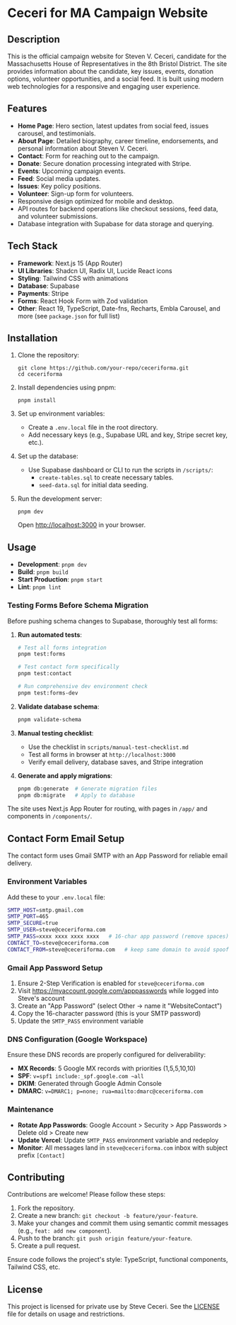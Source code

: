 # Ceceri for MA Campaign Website

## Description

This is the official campaign website for Steven V. Ceceri, candidate for the Massachusetts House of Representatives in the 8th Bristol District. The site provides information about the candidate, key issues, events, donation options, volunteer opportunities, and a social feed. It is built using modern web technologies for a responsive and engaging user experience.

## Features

- **Home Page**: Hero section, latest updates from social feed, issues carousel, and testimonials.
- **About Page**: Detailed biography, career timeline, endorsements, and personal information about Steven V. Ceceri.
- **Contact**: Form for reaching out to the campaign.
- **Donate**: Secure donation processing integrated with Stripe.
- **Events**: Upcoming campaign events.
- **Feed**: Social media updates.
- **Issues**: Key policy positions.
- **Volunteer**: Sign-up form for volunteers.
- Responsive design optimized for mobile and desktop.
- API routes for backend operations like checkout sessions, feed data, and volunteer submissions.
- Database integration with Supabase for data storage and querying.

## Tech Stack

- **Framework**: Next.js 15 (App Router)
- **UI Libraries**: Shadcn UI, Radix UI, Lucide React icons
- **Styling**: Tailwind CSS with animations
- **Database**: Supabase
- **Payments**: Stripe
- **Forms**: React Hook Form with Zod validation
- **Other**: React 19, TypeScript, Date-fns, Recharts, Embla Carousel, and more (see `package.json` for full list)

## Installation

1. Clone the repository:

   ```
   git clone https://github.com/your-repo/ceceriforma.git
   cd ceceriforma
   ```

2. Install dependencies using pnpm:

   ```
   pnpm install
   ```

3. Set up environment variables:

   - Create a `.env.local` file in the root directory.
   - Add necessary keys (e.g., Supabase URL and key, Stripe secret key, etc.).

4. Set up the database:

   - Use Supabase dashboard or CLI to run the scripts in `/scripts/`:
     - `create-tables.sql` to create necessary tables.
     - `seed-data.sql` for initial data seeding.

5. Run the development server:
   ```
   pnpm dev
   ```
   Open [http://localhost:3000](http://localhost:3000) in your browser.

## Usage

- **Development**: `pnpm dev`
- **Build**: `pnpm build`
- **Start Production**: `pnpm start`
- **Lint**: `pnpm lint`

### Testing Forms Before Schema Migration

Before pushing schema changes to Supabase, thoroughly test all forms:

1. **Run automated tests**:

   ```bash
   # Test all forms integration
   pnpm test:forms

   # Test contact form specifically
   pnpm test:contact

   # Run comprehensive dev environment check
   pnpm test:forms-dev
   ```

2. **Validate database schema**:

   ```bash
   pnpm validate-schema
   ```

3. **Manual testing checklist**:

   - Use the checklist in `scripts/manual-test-checklist.md`
   - Test all forms in browser at `http://localhost:3000`
   - Verify email delivery, database saves, and Stripe integration

4. **Generate and apply migrations**:
   ```bash
   pnpm db:generate  # Generate migration files
   pnpm db:migrate   # Apply to database
   ```

The site uses Next.js App Router for routing, with pages in `/app/` and components in `/components/`.

## Contact Form Email Setup

The contact form uses Gmail SMTP with an App Password for reliable email delivery.

### Environment Variables

Add these to your `.env.local` file:

```bash
SMTP_HOST=smtp.gmail.com
SMTP_PORT=465
SMTP_SECURE=true
SMTP_USER=steve@ceceriforma.com
SMTP_PASS=xxxx xxxx xxxx xxxx   # 16-char app password (remove spaces)
CONTACT_TO=steve@ceceriforma.com
CONTACT_FROM=steve@ceceriforma.com   # keep same domain to avoid spoof flags
```

### Gmail App Password Setup

1. Ensure 2-Step Verification is enabled for `steve@ceceriforma.com`
2. Visit https://myaccount.google.com/apppasswords while logged into Steve's account
3. Create an "App Password" (select Other → name it "WebsiteContact")
4. Copy the 16-character password (this is your SMTP password)
5. Update the `SMTP_PASS` environment variable

### DNS Configuration (Google Workspace)

Ensure these DNS records are properly configured for deliverability:

- **MX Records**: 5 Google MX records with priorities (1,5,5,10,10)
- **SPF**: `v=spf1 include:_spf.google.com ~all`
- **DKIM**: Generated through Google Admin Console
- **DMARC**: `v=DMARC1; p=none; rua=mailto:dmarc@ceceriforma.com`

### Maintenance

- **Rotate App Passwords**: Google Account > Security > App Passwords > Delete old > Create new
- **Update Vercel**: Update `SMTP_PASS` environment variable and redeploy
- **Monitor**: All messages land in `steve@ceceriforma.com` inbox with subject prefix `[Contact]`

## Contributing

Contributions are welcome! Please follow these steps:

1. Fork the repository.
2. Create a new branch: `git checkout -b feature/your-feature`.
3. Make your changes and commit them using semantic commit messages (e.g., `feat: add new component`).
4. Push to the branch: `git push origin feature/your-feature`.
5. Create a pull request.

Ensure code follows the project's style: TypeScript, functional components, Tailwind CSS, etc.

## License

This project is licensed for private use by Steve Ceceri. See the [LICENSE](./LICENSE) file for details on usage and restrictions.
